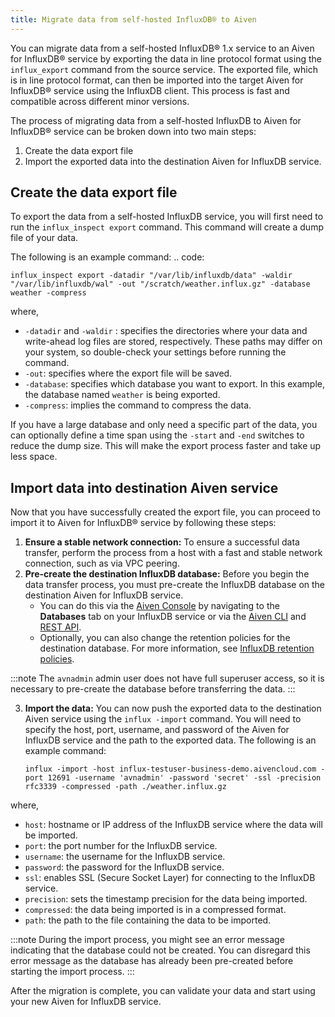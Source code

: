 ```yaml
---
title: Migrate data from self-hosted InfluxDB® to Aiven
---
```


You can migrate data from a self-hosted InfluxDB® 1.x service to an
Aiven for InfluxDB® service by exporting the data in line protocol
format using the `influx_export` command from the source service. The
exported file, which is in line protocol format, can then be imported
into the target Aiven for InfluxDB® service using the InfluxDB client.
This process is fast and compatible across different minor versions.

The process of migrating data from a self-hosted InfluxDB to Aiven for
InfluxDB® service can be broken down into two main steps:

1.  Create the data export file
2.  Import the exported data into the destination Aiven for InfluxDB
    service.

## Create the data export file

To export the data from a self-hosted InfluxDB service, you will first
need to run the `influx_inspect export` command. This command will
create a dump file of your data.

The following is an example command: .. code:

    influx_inspect export -datadir "/var/lib/influxdb/data" -waldir "/var/lib/influxdb/wal" -out "/scratch/weather.influx.gz" -database weather -compress

where,

-   `-datadir` and `-waldir` : specifies the directories where your data
    and write-ahead log files are stored, respectively. These paths may
    differ on your system, so double-check your settings before running
    the command.
-   `-out`: specifies where the export file will be saved.
-   `-database`: specifies which database you want to export. In this
    example, the database named `weather` is being exported.
-   `-compress`: implies the command to compress the data.

If you have a large database and only need a specific part of the data,
you can optionally define a time span using the `-start` and `-end`
switches to reduce the dump size. This will make the export process
faster and take up less space.

## Import data into destination Aiven service

Now that you have successfully created the export file, you can proceed
to import it to Aiven for InfluxDB® service by following these steps:

1.  **Ensure a stable network connection:** To ensure a successful data
    transfer, perform the process from a host with a fast and stable
    network connection, such as via VPC peering.
2.  **Pre-create the destination InfluxDB database:** Before you begin
    the data transfer process, you must pre-create the InfluxDB database
    on the destination Aiven for InfluxDB service.
    -   You can do this via the [Aiven
        Console](https://console.aiven.io/) by navigating to the
        **Databases** tab on your InfluxDB service or via the
        [Aiven CLI](/docs/tools/cli) and
        [REST API](https://api.aiven.io/doc/).
    -   Optionally, you can also change the retention policies for the
        destination database. For more information, see
        [InfluxDB retention policies](../concepts/influxdb-retention-policy).

:::note
The `avnadmin` admin user does not have full superuser access, so it is
necessary to pre-create the database before transferring the data.
:::

3.  **Import the data:** You can now push the exported data to the
    destination Aiven service using the `influx -import` command. You
    will need to specify the host, port, username, and password of the
    Aiven for InfluxDB service and the path to the exported data. The
    following is an example command:

    ``` 
    influx -import -host influx-testuser-business-demo.aivencloud.com -port 12691 -username 'avnadmin' -password 'secret' -ssl -precision rfc3339 -compressed -path ./weather.influx.gz
    ```

where,

-   `host`: hostname or IP address of the InfluxDB service where the
    data will be imported.
-   `port`: the port number for the InfluxDB service.
-   `username`: the username for the InfluxDB service.
-   `password`: the password for the InfluxDB service.
-   `ssl`: enables SSL (Secure Socket Layer) for connecting to the
    InfluxDB service.
-   `precision`: sets the timestamp precision for the data being
    imported.
-   `compressed`: the data being imported is in a compressed format.
-   `path`: the path to the file containing the data to be imported.

:::note
During the import process, you might see an error message indicating
that the database could not be created. You can disregard this error
message as the database has already been pre-created before starting the
import process.
:::

After the migration is complete, you can validate your data and start
using your new Aiven for InfluxDB service.
